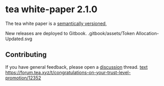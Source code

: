 # tea white-paper 2.1.0

The tea white paper is a [semantically versioned](https://semver.org),

New releases are deployed to Gitbook.
.gitbook/assets/Token Allocation-Updated.svg
## Contributing

If you have general feedback, please open a [discussion](../../discussions) thread.
[text](https://forum.tea.xyz/t/staking-reward-and-earn/11694) 
https://forum.tea.xyz/t/congratulations-on-your-trust-level-promotion/12352